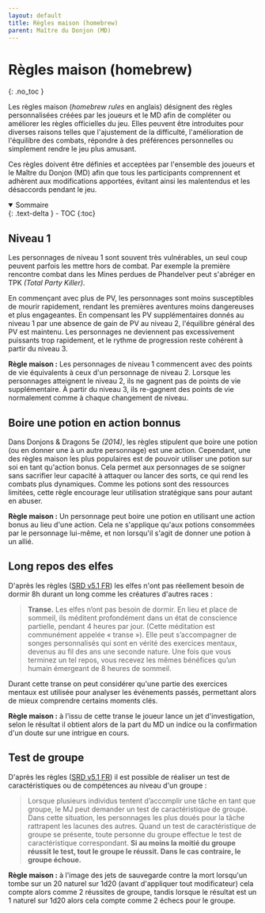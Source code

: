 ```yaml
---
layout: default
title: Règles maison (homebrew)
parent: Maître du Donjon (MD)
---
```



# Règles maison (homebrew)
{: .no_toc }

Les règles maison (*homebrew rules* en anglais) désignent des règles personnalisées créées par les joueurs et le MD afin de compléter ou améliorer les règles officielles du jeu. Elles peuvent être introduites pour diverses raisons telles que l'ajustement de la difficulté, l'amélioration de l'équilibre des combats, répondre à des préférences personnelles ou simplement rendre le jeu plus amusant.

Ces règles doivent être définies et acceptées par l'ensemble des joueurs et le Maître du Donjon (MD) afin que tous les participants comprennent et adhèrent aux modifications apportées, évitant ainsi les malentendus et les désaccords pendant le jeu.

<details open markdown="block">
  <summary>
    Sommaire
  </summary>
  {: .text-delta }
- TOC
{:toc}
</details>

## Niveau 1

Les personnages de niveau 1 sont souvent très vulnérables, un seul coup peuvent parfois les mettre hors de combat. Par exemple la première rencontre combat dans les Mines perdues de Phandelver peut s'abréger en TPK *(Total Party Killer)*.

En commençant avec plus de PV, les personnages sont moins susceptibles de mourir rapidement, rendant les premières aventures moins dangereuses et plus engageantes.
En compensant les PV supplémentaires donnés au niveau 1 par une absence de gain de PV au niveau 2, l'équilibre général des PV est maintenu.
Les personnages ne deviennent pas excessivement puissants trop rapidement, et le rythme de progression reste cohérent à partir du niveau 3.

**Règle maison :** Les personnages de niveau 1 commencent avec des points de vie équivalents à ceux d'un personnage de niveau 2. Lorsque les personnages atteignent le niveau 2, ils ne gagnent pas de points de vie supplémentaire. À partir du niveau 3, ils re-gagnent des points de vie normalement comme à chaque changement de niveau.



## Boire une potion en action bonnus

Dans Donjons & Dragons 5e *(2014)*, les règles stipulent que boire une potion (ou en donner une à un autre personnage) est une action. Cependant, une des règles maison les plus populaires est de pouvoir utiliser une potion sur soi en tant qu'action bonus. Cela permet aux personnages de se soigner sans sacrifier leur capacité à attaquer ou lancer des sorts, ce qui rend les combats plus dynamiques. Comme les potions sont des ressources limitées, cette règle encourage leur utilisation stratégique sans pour autant en abuser.

**Règle maison :** Un personnage peut boire une potion en utilisant une action bonus au lieu d'une action. Cela ne s'applique qu'aux potions consommées par le personnage lui-même, et non lorsqu'il s'agit de donner une potion à un allié.

## Long repos des elfes

D'après les règles ([SRD v5.1 FR](https://media.wizards.com/2023/downloads/dnd/SRD_CC_v5.1_FR.pdf)) les elfes n'ont pas réellement besoin de dormir 8h durant un long comme les créatures d'autres races :
>**Transe.** Les elfes n’ont pas besoin de dormir. En lieu et place de sommeil, ils méditent profondément dans un état de conscience partielle, pendant 4 heures par
>jour. (Cette méditation est communément appelée « transe »). Elle peut s’accompagner de songes personnalisés qui sont en vérité des exercices mentaux,
>devenus au fil des ans une seconde nature. Une fois que vous terminez un tel repos, vous recevez les mêmes bénéfices qu’un humain émergeant de 8 heures de
>sommeil.

Durant cette transe on peut considérer qu'une partie des exercices mentaux est utilisée pour analyser les événements passés, permettant alors de mieux comprendre certains moments clés.

**Règle maison :** à l'issu de cette transe le joueur lance un jet d'investigation, selon le résultat il obtient alors de la part du MD un indice ou la confirmation d'un doute sur une intrigue en cours.

## Test de groupe

D'après les règles ([SRD v5.1 FR](https://media.wizards.com/2023/downloads/dnd/SRD_CC_v5.1_FR.pdf)) il est possible de réaliser un test de caractéristiques ou de compétences au niveau d'un groupe :
>Lorsque plusieurs individus tentent d’accomplir une tâche en tant que groupe, le MJ peut demander un test de caractéristique de groupe. Dans cette situation,
>les personnages les plus doués pour la tâche rattrapent les lacunes des autres. Quand un test de caractéristique de groupe se présente, toute personne du groupe effectue le test de caractéristique correspondant.
>**Si au moins la moitié du groupe réussit le test, tout le groupe le réussit. Dans le cas contraire, le groupe échoue.**

**Règle maison :** à l'image des jets de sauvegarde contre la mort lorsqu'un tombe sur un 20 naturel sur 1d20 (avant d'appliquer tout modificateur) cela compte alors comme 2 réussites de groupe, tandis lorsque le résultat est un 1 naturel sur 1d20 alors cela compte comme 2 échecs pour le groupe.




